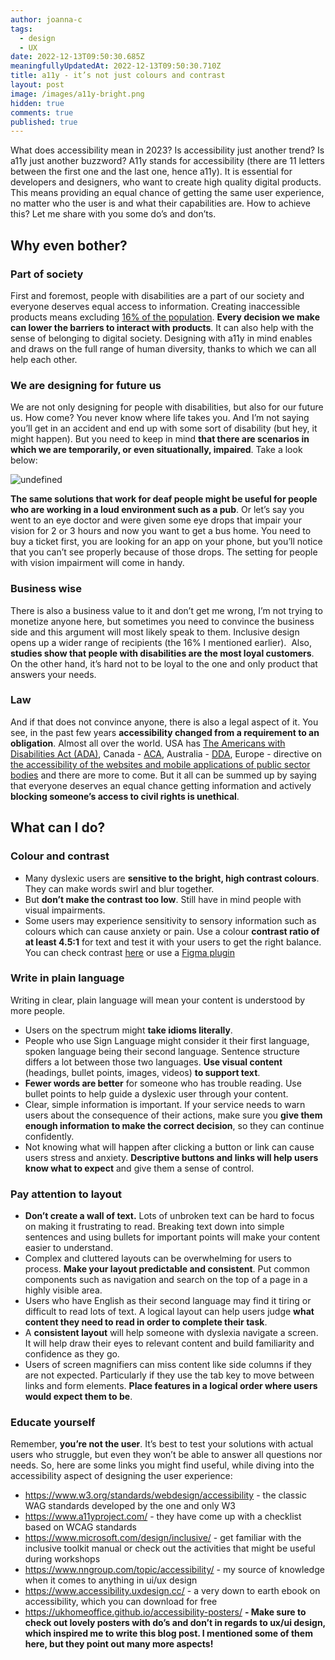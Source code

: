 ```yaml
---
author: joanna-c
tags:
  - design
  - UX
date: 2022-12-13T09:50:30.685Z
meaningfullyUpdatedAt: 2022-12-13T09:50:30.710Z
title: a11y - it’s not just colours and contrast
layout: post
image: /images/a11y-bright.png
hidden: true
comments: true
published: true
---
```

What does accessibility mean in 2023? Is accessibility just another trend? Is a11y just another buzzword? A11y stands for accessibility (there are 11 letters between the first one and the last one, hence a11y). It is essential for developers and designers, who want to create high quality digital products. This means providing an equal chance of getting the same user experience, no matter who the user is and what their capabilities are. How to achieve this? Let me share with you some do’s and don’ts.

## Why even bother?

### Part of society

First and foremost, people with disabilities are a part of our society and everyone deserves equal access to information. Creating inaccessible products means excluding [16% of the population](https://www.who.int/news-room/fact-sheets/detail/disability-and-health#:~:text=An%20estimated%201.3%20billion%20people%20%E2%80%93%20or%2016%25%20of%20the%20global,diseases%20and%20people%20living%20longer.). **Every decision we make can lower the barriers to interact with products**. It can also help with the sense of belonging to digital society. Designing with a11y in mind enables and draws on the full range of human diversity, thanks to which we can all help each other. 

### We are designing for future us

We are not only designing for people with disabilities, but also for our future us. How come? You never know where life takes you. And I’m not saying you’ll get in an accident and end up with some sort of disability (but hey, it might happen). But you need to keep in mind **that there are scenarios in which we are temporarily, or even situationally, impaired**. Take a look below:

<div class="image"><img src="/images/persona-spectrum.jpg" alt="undefined" title="The Persona Spectrum by Microsoft"  /> </div>

**The same solutions that work for deaf people might be useful for people who are working in a loud environment such as a pub**. Or let’s say you went to an eye doctor and were given some eye drops that impair your vision for 2 or 3 hours and now you want to get a bus home. You need to buy a ticket first, you are looking for an app on your phone, but you’ll notice that you can’t see properly because of those drops. The setting for people with vision impairment will come in handy.

### Business wise

There is also a business value to it and don’t get me wrong, I’m not trying to monetize anyone here, but sometimes you need to convince the business side and this argument will most likely speak to them. Inclusive design opens up a wider range of recipients (the 16% I mentioned earlier).  Also, **studies show that people with disabilities are the most loyal customers**. On the other hand, it’s hard not to be loyal to the one and only product that answers your needs. 

### Law

And if that does not convince anyone, there is also a legal aspect of it. You see, in the past few years **accessibility changed from a requirement to an obligation**. Almost all over the world. USA has [The Americans with Disabilities Act (ADA)](https://adata.org/learn-about-ada), Canada - [ACA](https://www.canada.ca/en/employment-social-development/programs/accessible-canada.html), Australia - [DDA](https://humanrights.gov.au/our-work/employers/disability-discrimination), Europe - directive on [the accessibility of the websites and mobile applications of public sector bodies](https://eur-lex.europa.eu/legal-content/PL/TXT/?uri=CELEX%3A32016L2102) and there are more to come. But it all can be summed up by saying that everyone deserves an equal chance getting information and actively **blocking someone’s access to civil rights is unethical**.

## What can I do?

### Colour and contrast

* Many dyslexic users are **sensitive to the bright, high contrast colours**. They can make words swirl and blur together.
* But **don’t make the contrast too low**. Still have in mind people with visual impairments.
* Some users may experience sensitivity to sensory information such as colours which can cause anxiety or pain. Use a colour **contrast ratio of at least 4.5:1** for text and test it with your users to get the right balance. You can check contrast [here](https://color.adobe.com/create/color-contrast-analyzer) or use a [Figma plugin](https://www.figma.com/community/plugin/732603254453395948/Stark)

### Write in plain language 

Writing in clear, plain language will mean your content is understood by more people.

* Users on the spectrum might **take idioms literally**. 
* People who use Sign Language might consider it their first language, spoken language being their second language. Sentence structure differs a lot between those two languages. **Use visual content** (headings, bullet points, images, videos) **to support text**.
* **Fewer words are better** for someone who has trouble reading. Use bullet points to help guide a dyslexic user through your content. 
* Clear, simple information is important. If your service needs to warn users about the consequence of their actions, make sure you **give them enough information to make the correct decision**, so they can continue confidently.
* Not knowing what will happen after clicking a button or link can cause users stress and anxiety. **Descriptive buttons and links will help users know what to expect** and give them a sense of control.

### Pay attention to layout

* **Don’t create a wall of text.** Lots of unbroken text can be hard to focus on making it frustrating to read. Breaking text down into simple sentences and using bullets for important points will make your content easier to understand.
* Complex and cluttered layouts can be overwhelming for users to process. **Make your layout predictable and consistent**. Put common components such as navigation and search on the top of a page in a highly visible area.
* Users who have English as their second language may find it tiring or difficult to read lots of text. A logical layout can help users judge **what content they need to read in order to complete their task**.
* A **consistent layout** will help someone with dyslexia navigate a screen. It will help draw their eyes to relevant content and build familiarity and confidence as they go.
* Users of screen magnifiers can miss content like side columns if they are not expected. Particularly if they use the tab key to move between links and form elements. **Place features in a logical order where users would expect them to be**.

### Educate yourself 

Remember, **you’re not the user**. It’s best to test your solutions with actual users who struggle, but even they won’t be able to answer all questions nor needs. So, here are some links you might find useful, while diving into the accessibility aspect of designing the user experience:

* https://www.w3.org/standards/webdesign/accessibility - the classic WAG standards developed by the one and only W3
* https://www.a11yproject.com/ - they have come up with a checklist based on WCAG standards
* https://www.microsoft.com/design/inclusive/ - get familiar with the inclusive toolkit manual or check out the activities that might be useful during workshops
* https://www.nngroup.com/topic/accessibility/ - my source of knowledge when it comes to anything in ui/ux design
* https://www.accessibility.uxdesign.cc/ - a very down to earth ebook on accessibility, which you can download for free
* https://ukhomeoffice.github.io/accessibility-posters/ **\- Make sure to check out lovely posters with do’s and don’t in regards to ux/ui design, which inspired me to write this blog post. I mentioned some of them here, but they point out many more aspects!**